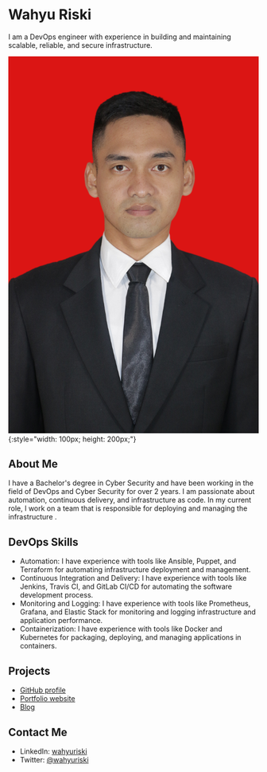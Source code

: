 # Wahyu Riski

I am a DevOps engineer with experience in building and maintaining scalable, reliable, and secure infrastructure.

![Wahyu Riski profile picture](https://github.com/wahyurap/wahyurap/blob/main/Wahyu%20Riski.png){:style="width: 100px; height: 200px;"}

## About Me

I have a Bachelor's degree in Cyber Security and have been working in the field of DevOps and Cyber Security for over 2 years. I am passionate about automation, continuous delivery, and infrastructure as code. In my current role, I work on a team that is responsible for deploying and managing the infrastructure .

## DevOps Skills

- Automation: I have experience with tools like Ansible, Puppet, and Terraform for automating infrastructure deployment and management.
- Continuous Integration and Delivery: I have experience with tools like Jenkins, Travis CI, and GitLab CI/CD for automating the software development process.
- Monitoring and Logging: I have experience with tools like Prometheus, Grafana, and Elastic Stack for monitoring and logging infrastructure and application performance.
- Containerization: I have experience with tools like Docker and Kubernetes for packaging, deploying, and managing applications in containers.

## Projects

- [GitHub profile](https://github.com/wahyuriski)
- [Portfolio website](https://wahyuriski.github.io)
- [Blog](https://wahyuriski.github.io/blog)

## Contact Me

- LinkedIn: [wahyuriski](https://www.linkedin.com/in/wahyuriski)
- Twitter: [@wahyuriski](https://twitter.com/wahyuriski)
